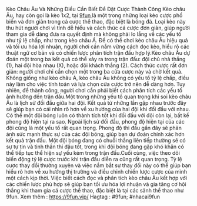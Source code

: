 Kèo Châu Âu Và Những Điều Cần Biết Để Đặt Cược Thành Công
Kèo châu Âu, hay còn gọi là kèo 1x2, tại [9fun ](https://9fun.vip/) là một trong những loại kèo cược phổ biến và đơn giản trong cá cược thể thao, đặc biệt là bóng đá. Loại kèo này thu hút người chơi vì tính dễ hiểu và cách thức cá cược đơn giản, giúp người tham gia dễ dàng đưa ra quyết định mà không phải lo lắng về các yếu tố như tỷ lệ chấp, như trong kèo châu Á. Để có thể chơi kèo châu Âu hiệu quả và tối ưu hóa lợi nhuận, người chơi cần nắm vững cách đọc kèo, hiểu rõ các thuật ngữ cơ bản và có chiến lược phân tích trận đấu hợp lý.Kèo châu Âu dự đoán một trong ba kết quả có thể xảy ra trong trận đấu: đội chủ nhà thắng (1), hai đội hòa nhau (X), hoặc đội khách thắng (2). Cách thức cược rất đơn giản: người chơi chỉ cần chọn một trong ba cửa cược này và chờ kết quả. Không giống như kèo châu Á, kèo châu Âu không có yếu tố tỷ lệ chấp, điều này làm cho việc tính toán và lựa chọn cửa cược trở nên dễ dàng hơn. Tuy nhiên, để thành công, người chơi cần phải biết cách phân tích các yếu tố ảnh hưởng đến trận đấu.Một trong những yếu tố quan trọng khi soi kèo châu Âu là lịch sử đối đầu giữa hai đội. Kết quả từ những lần gặp nhau trước đây sẽ giúp bạn có cái nhìn rõ hơn về xu hướng của hai đội khi đối đầu với nhau. Có thể một đội bóng luôn có thành tích tốt khi đối đầu với đội còn lại, bất kể phong độ hiện tại ra sao. Ngoài lịch sử đối đầu, phong độ hiện tại của các đội cũng là một yếu tố rất quan trọng. Phong độ thi đấu gần đây sẽ phản ánh sức mạnh thực sự của các đội bóng, giúp bạn dự đoán chính xác hơn kết quả trận đấu. Một đội bóng đang có chuỗi thắng liên tiếp thường sẽ có sự tự tin và tinh thần thi đấu tốt, trong khi đội bóng đang gặp khó khăn có thể tiếp tục thể hiện sự yếu kém trong trận đấu.Cuối cùng, việc theo dõi biến động tỷ lệ cược trước khi trận đấu diễn ra cũng rất quan trọng. Tỷ lệ cược thay đổi thường xuyên và việc nắm bắt sự thay đổi này có thể giúp bạn hiểu rõ hơn về xu hướng thị trường và điều chỉnh chiến lược cược của mình một cách kịp thời. Việc biết cách đọc và phân tích kèo châu Âu kết hợp với các chiến lược phù hợp sẽ giúp bạn tối ưu hóa lợi nhuận và gia tăng cơ hội thắng khi tham gia cá cược thể thao, đặc biệt là tại các sảnh thể thao như 9fun.
Xem thêm : https://9fun.vip/
Hagtag : #9fun; #nhacai9fun
